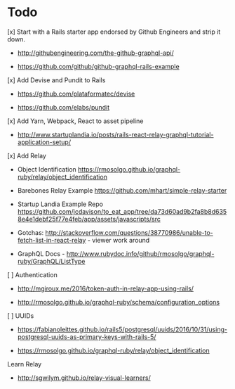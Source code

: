 Todo
====

[x] Start with a Rails starter app endorsed by Github Engineers and strip it down.

* http://githubengineering.com/the-github-graphql-api/

* https://github.com/github/github-graphql-rails-example

[x] Add Devise and Pundit to Rails

* https://github.com/plataformatec/devise

* https://github.com/elabs/pundit

[x] Add Yarn, Webpack, React to asset pipeline

* http://www.startuplandia.io/posts/rails-react-relay-graphql-tutorial-application-setup/

[x] Add Relay

 * Object Identification  https://rmosolgo.github.io/graphql-ruby/relay/object_identification

 * Barebones Relay Example https://github.com/mhart/simple-relay-starter

 * Startup Landia Example Repo https://github.com/jcdavison/to_eat_app/tree/da73d60ad9b2fa8b8d6358e4e1debf25f77e4feb/app/assets/javascripts/src

 * Gotchas: http://stackoverflow.com/questions/38770986/unable-to-fetch-list-in-react-relay - viewer work around

* GraphQL Docs - http://www.rubydoc.info/github/rmosolgo/graphql-ruby/GraphQL/ListType


[ ] Authentication

  * http://mgiroux.me/2016/token-auth-in-relay-app-using-rails/

  * http://rmosolgo.github.io/graphql-ruby/schema/configuration_options

[ ] UUIDs

 * https://fabianoleittes.github.io/rails5/postgresql/uuids/2016/10/31/using-postgresql-uuids-as-primary-keys-with-rails-5/

 * https://rmosolgo.github.io/graphql-ruby/relay/object_identification


Learn Relay

* http://sgwilym.github.io/relay-visual-learners/
